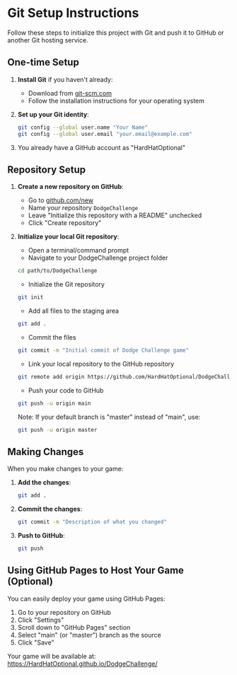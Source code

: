 # Git Setup Instructions

Follow these steps to initialize this project with Git and push it to GitHub or another Git hosting service.

## One-time Setup

1. **Install Git** if you haven't already:
   - Download from [git-scm.com](https://git-scm.com/downloads)
   - Follow the installation instructions for your operating system

2. **Set up your Git identity**:
   ```bash
   git config --global user.name "Your Name"
   git config --global user.email "your.email@example.com"
   ```

3. You already have a GitHub account as "HardHatOptional"

## Repository Setup

1. **Create a new repository on GitHub**:
   - Go to [github.com/new](https://github.com/new)
   - Name your repository `DodgeChallenge`
   - Leave "Initialize this repository with a README" unchecked
   - Click "Create repository"

2. **Initialize your local Git repository**:
   - Open a terminal/command prompt
   - Navigate to your DodgeChallenge project folder
   ```bash
   cd path/to/DodgeChallenge
   ```
   
   - Initialize the Git repository
   ```bash
   git init
   ```
   
   - Add all files to the staging area
   ```bash
   git add .
   ```
   
   - Commit the files
   ```bash
   git commit -m "Initial commit of Dodge Challenge game"
   ```
   
   - Link your local repository to the GitHub repository
   ```bash
   git remote add origin https://github.com/HardHatOptional/DodgeChallenge.git
   ```
   
   - Push your code to GitHub
   ```bash
   git push -u origin main
   ```
   
   Note: If your default branch is "master" instead of "main", use:
   ```bash
   git push -u origin master
   ```

## Making Changes

When you make changes to your game:

1. **Add the changes**:
   ```bash
   git add .
   ```

2. **Commit the changes**:
   ```bash
   git commit -m "Description of what you changed"
   ```

3. **Push to GitHub**:
   ```bash
   git push
   ```

## Using GitHub Pages to Host Your Game (Optional)

You can easily deploy your game using GitHub Pages:

1. Go to your repository on GitHub
2. Click "Settings"
3. Scroll down to "GitHub Pages" section
4. Select "main" (or "master") branch as the source
5. Click "Save"

Your game will be available at: https://HardHatOptional.github.io/DodgeChallenge/
